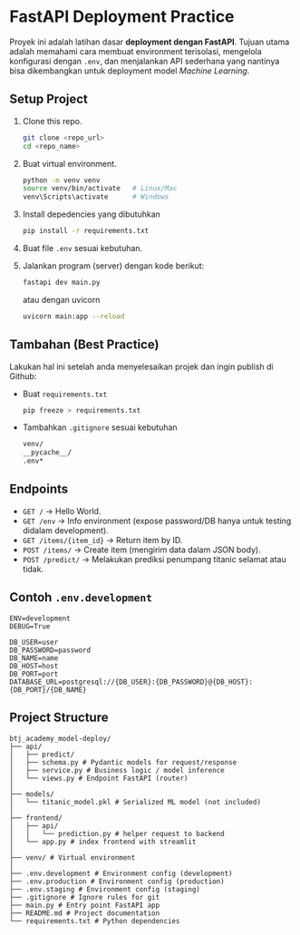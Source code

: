 # FastAPI Deployment Practice
Proyek ini adalah latihan dasar **deployment dengan FastAPI**. 
Tujuan utama adalah memahami cara membuat environment terisolasi, mengelola konfigurasi dengan `.env`, 
dan menjalankan API sederhana yang nantinya bisa dikembangkan untuk deployment model *Machine Learning*.

## Setup Project
1. Clone this repo.
    ```bash
    git clone <repo_url>
    cd <repo_name>
    ```
2. Buat virtual environment.
   ```bash
   python -m venv venv
   source venv/bin/activate   # Linux/Mac
   venv\Scripts\activate      # Windows
3. Install depedencies yang dibutuhkan
    ```bash
    pip install -r requirements.txt
4. Buat file `.env` sesuai kebutuhan.
5. Jalankan program (server) dengan kode berikut:
    ```bash
    fastapi dev main.py
    ```
    atau dengan uvicorn

    ```bash
    uvicorn main:app --reload
    ```

## Tambahan (Best Practice)
Lakukan hal ini setelah anda menyelesaikan projek dan ingin publish di Github:
- Buat `requirements.txt`
    ```bash
    pip freeze > requirements.txt
    ```
- Tambahkan `.gitignore` sesuai kebutuhan
    ```bash
    venv/
    __pycache__/
    .env*
    ```

## Endpoints
- `GET /` → Hello World.
- `GET /env` → Info environment (expose password/DB hanya untuk testing didalam development).
- `GET /items/{item_id}` → Return item by ID.
- `POST /items/` → Create item (mengirim data dalam JSON body).
- `POST /predict/` → Melakukan prediksi penumpang titanic selamat atau tidak.

## Contoh `.env.development`
```env
ENV=development
DEBUG=True

DB_USER=user
DB_PASSWORD=password
DB_NAME=name
DB_HOST=host
DB_PORT=port
DATABASE_URL=postgresql://{DB_USER}:{DB_PASSWORD}@{DB_HOST}:{DB_PORT}/{DB_NAME}
```

## Project Structure
```
btj_academy_model-deploy/
├── api/
│   ├── predict/
│   ├── schema.py # Pydantic models for request/response
│   ├── service.py # Business logic / model inference
│   └── views.py # Endpoint FastAPI (router)
│
├── models/
│   └── titanic_model.pkl # Serialized ML model (not included)
│
├── frontend/
│   ├── api/
│   │   └── prediction.py # helper request to backend
│   └── app.py # index frontend with streamlit
│
├── venv/ # Virtual environment
│
├── .env.development # Environment config (development)
├── .env.production # Environment config (production)
├── .env.staging # Environment config (staging)
├── .gitignore # Ignore rules for git
├── main.py # Entry point FastAPI app
├── README.md # Project documentation
└── requirements.txt # Python dependencies
```